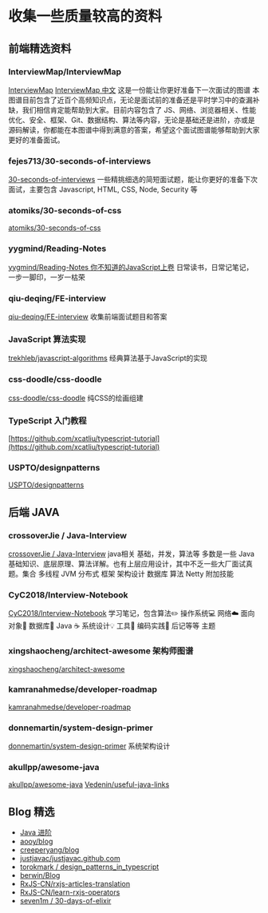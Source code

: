 # 收集一些质量较高的资料

## 前端精选资料

### InterviewMap/InterviewMap

[InterviewMap](https://yuchengkai.cn/docs/) [InterviewMap 中文](https://yuchengkai.cn/docs/zh/) 这是一份能让你更好准备下一次面试的图谱
本图谱目前包含了近百个高频知识点，无论是面试前的准备还是平时学习中的查漏补缺，我们相信肯定能帮助到大家。目前内容包含了 JS、网络、浏览器相关、性能优化、安全、框架、Git、数据结构、算法等内容，无论是基础还是进阶，亦或是源码解读，你都能在本图谱中得到满意的答案，希望这个面试图谱能够帮助到大家更好的准备面试。

### fejes713/30-seconds-of-interviews

[30-seconds-of-interviews](https://30secondsofinterviews.org/) 一些精挑细选的简短面试题，能让你更好的准备下次面试，主要包含 Javascript, HTML, CSS, Node, Security 等

### atomiks/30-seconds-of-css
[atomiks/30-seconds-of-css](https://github.com/atomiks/30-seconds-of-css)

### yygmind/Reading-Notes

[yygmind/Reading-Notes 你不知道的JavaScript上卷](https://github.com/yygmind/Reading-Notes/blob/master/%E4%BD%A0%E4%B8%8D%E7%9F%A5%E9%81%93%E7%9A%84JavaScript%E4%B8%8A%E5%8D%B7.md)
日常读书，日常记笔记，一步一脚印，一岁一枯荣

### qiu-deqing/FE-interview
[qiu-deqing/FE-interview](https://github.com/qiu-deqing/FE-interview) 收集前端面试题目和答案

### JavaScript 算法实现
[trekhleb/javascript-algorithms](https://github.com/trekhleb/javascript-algorithms) 经典算法基于JavaScript的实现

### css-doodle/css-doodle

[css-doodle/css-doodle](https://css-doodle.com) 纯CSS的绘画组建

### TypeScript 入门教程
[https://github.com/xcatliu/typescript-tutorial](https://github.com/xcatliu/typescript-tutorial)

### USPTO/designpatterns
[USPTO/designpatterns](https://github.com/USPTO/designpatterns)

## 后端 JAVA

### crossoverJie / Java-Interview

[crossoverJie / Java-Interview](https://github.com/crossoverJie/Java-Interview) java相关 基础，并发，算法等
多数是一些 Java 基础知识、底层原理、算法详解。也有上层应用设计，其中不乏一些大厂面试真题。集合	多线程	JVM	分布式	框架	架构设计	数据库	算法	Netty	附加技能

### CyC2018/Interview-Notebook

[CyC2018/Interview-Notebook](https://github.com/CyC2018/Interview-Notebook) 学习笔记，包含算法✏️	操作系统💻	网络☁️	面向对象👫	数据库💾	Java ☕️	系统设计💡	工具🔨	编码实践🙊	后记等等 主题

### xingshaocheng/architect-awesome 架构师图谱

[xingshaocheng/architect-awesome](https://github.com/xingshaocheng/architect-awesome)

### kamranahmedse/developer-roadmap
[kamranahmedse/developer-roadmap](https://github.com/kamranahmedse/developer-roadmap)

### donnemartin/system-design-primer
[donnemartin/system-design-primer](https://github.com/donnemartin/system-design-primer) 系统架构设计

### akullpp/awesome-java
[akullpp/awesome-java](https://github.com/akullpp/awesome-java)
[Vedenin/useful-java-links](https://github.com/Vedenin/useful-java-links)

## Blog 精选

* [Java 进阶](https://crossoverjie.top/categories/Java-%E8%BF%9B%E9%98%B6/)
* [aooy/blog](https://github.com/aooy/blog)
* [creeperyang/blog](https://github.com/creeperyang/blog)
* [justjavac/justjavac.github.com]( http://justjavac.com)
* [torokmark / design_patterns_in_typescript](https://github.com/torokmark/design_patterns_in_typescript)
* [berwin/Blog](https://github.com/berwin/Blog)
* [RxJS-CN/rxjs-articles-translation](https://github.com/RxJS-CN/rxjs-articles-translation)
* [RxJS-CN/learn-rxjs-operators](https://github.com/RxJS-CN/learn-rxjs-operators)
* [seven1m / 30-days-of-elixir](https://github.com/seven1m/30-days-of-elixir)
